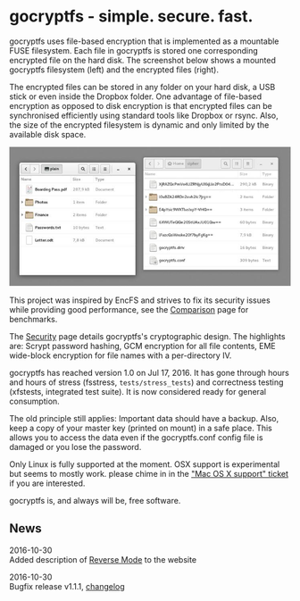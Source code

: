 gocryptfs - simple. secure. fast.
=================================

gocryptfs uses file-based encryption that is implemented as a mountable
FUSE filesystem.
Each file in gocryptfs is stored one corresponding encrypted file on
the hard disk. The
screenshot below shows a mounted gocryptfs filesystem (left) and the
encrypted files (right).

The encrypted files can be stored in any folder on your hard disk, a USB
stick or even inside the Dropbox folder. One advantage of file-based
encryption as opposed to disk encryption is that encrypted files can
be synchronised efficiently using standard tools like Dropbox or rsync.
Also, the size of the encrypted filesystem is dynamic and only limited
by the available disk space.

![](img/folders-side-by-side.jpg)

This project was inspired by EncFS and strives to fix its security
issues while providing good performance,
see the [Comparison](comparison) page for benchmarks.

The [Security](security) page details gocryptfs's cryptographic design.
The highlights are: Scrypt password hashing, GCM encryption for all
file contents, EME wide-block encryption for file names with a per-directory
IV.

gocryptfs has reached version 1.0 on Jul 17, 2016. It has gone through
hours and hours of stress (fsstress, `tests/stress_tests`) and correctness
testing (xfstests, integrated test suite).
It is now considered ready for general consumption.

The old principle still applies: Important data should have a backup.
Also, keep a copy of your master key (printed on mount) in a safe place.
This allows you to access the data even if the gocryptfs.conf config
file is damaged or you lose the password.

Only Linux is fully supported at the moment. OSX support is experimental
but seems to mostly work. please chime in in the
["Mac OS X support" ticket](https://github.com/rfjakob/gocryptfs/issues/15)
if you are interested.

gocryptfs is, and always will be, free software.

News
----

2016-10-30  
Added description of [Reverse Mode](reverse_mode) to the website

2016-10-30  
Bugfix release v1.1.1, [changelog](https://github.com/rfjakob/gocryptfs#changelog)
